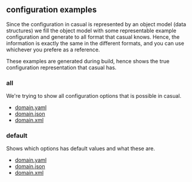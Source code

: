 ## configuration examples

Since the configuration in casual is represented by an object model (data structures) we
fill the object model with some representable example configuration and generate to all
format that casual knows. Hence, the information is exactly the same in the different 
formats, and you can use whichever you prefere as a reference. 

These examples are generated during build, hence shows the true configuration representation that
casual has.


### all

We're trying to show all configuration options that is possible in casual.

* [domain.yaml](domain.yaml)
* [domain.json](domain.json)
* [domain.xml](domain.xml)

### default

Shows which options has default values and what these are.

* [domain.yaml](default/domain.yaml)
* [domain.json](default/domain.json)
* [domain.xml](default/domain.xml)







